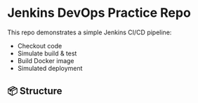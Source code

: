 # Jenkins DevOps Practice Repo

This repo demonstrates a simple Jenkins CI/CD pipeline:
- Checkout code
- Simulate build & test
- Build Docker image
- Simulated deployment

## 📦 Structure
